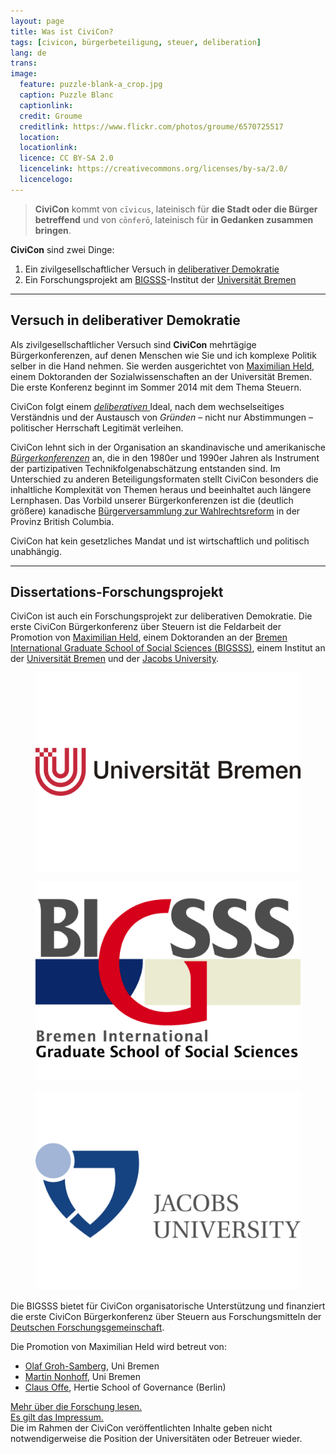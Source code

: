 ```yaml
---
layout: page
title: Was ist CiviCon?
tags: [civicon, bürgerbeteiligung, steuer, deliberation]
lang: de
trans:
image:
  feature: puzzle-blank-a_crop.jpg
  caption: Puzzle Blanc
  captionlink:
  credit: Groume
  creditlink: https://www.flickr.com/photos/groume/6570725517
  location:
  locationlink:
  licence: CC BY-SA 2.0
  licencelink: https://creativecommons.org/licenses/by-sa/2.0/
  licencelogo:
---
```


> **CiviCon** kommt von `cīvicus`, lateinisch für **die Stadt oder die Bürger betreffend** und von `cōnferō`, lateinisch für **in Gedanken zusammen bringen**.

**CiviCon** sind zwei Dinge:

1. Ein zivilgesellschaftlicher Versuch in [deliberativer Demokratie](http://de.wikipedia.org/wiki/Deliberative_Demokratie)
2. Ein Forschungsprojekt am [BIGSSS](http://www.bigsss-bremen.de)-Institut der [Universität Bremen](http://www.bigsss-bremen.de)

---


## Versuch in deliberativer Demokratie

Als zivilgesellschaftlicher Versuch sind **CiviCon** mehrtägige Bürgerkonferenzen, auf denen Menschen wie Sie und ich komplexe Politik selber in die Hand nehmen.
Sie werden ausgerichtet von [Maximilian Held](http://www.maxheld.de), einem Doktoranden der Sozialwissenschaften an der Universität Bremen.
Die erste Konferenz beginnt im Sommer 2014 mit dem Thema Steuern.

CiviCon folgt einem [*deliberativen* ](http://de.wikipedia.org/wiki/Deliberative_Demokratie) Ideal, nach dem wechselseitiges Verständnis und der Austausch von *Gründen* – nicht nur Abstimmungen – politischer Herrschaft Legitimät verleihen.

CiviCon lehnt sich in der Organisation an skandinavische und amerikanische [*Bürgerkonferenzen*](http://de.wikipedia.org/wiki/Bürgerkonferenz) an, die in den 1980er und 1990er Jahren als Instrument der partizipativen Technikfolgenabschätzung entstanden sind.
Im Unterschied zu anderen Beteiligungsformaten stellt CiviCon besonders die inhaltliche Komplexität von Themen heraus und beeinhaltet auch längere Lernphasen.
Das Vorbild unserer Bürgerkonferenzen ist die (deutlich größere) kanadische [Bürgerversammlung zur Wahlrechtsreform](http://en.wikipedia.org/wiki/Citizens'_Assembly_on_Electoral_Reform_(British_Columbia)) in der Provinz British Columbia.

<div markdown="0"><a class="btn btn-warning">CiviCon hat kein  gesetzliches Mandat und ist wirtschaftlich und politisch unabhängig.</a></div>

---


## Dissertations-Forschungsprojekt

CiviCon ist auch ein Forschungsprojekt zur deliberativen Demokratie.
Die erste CiviCon Bürgerkonferenz über Steuern ist die Feldarbeit der Promotion von [Maximilian Held](http://www.maxheld.de), einem Doktoranden an der [Bremen International Graduate School of Social Sciences (BIGSSS)](http://www.bigsss-bremen.de), einem Institut an der [Universität Bremen](http://www.uni-bremen.de) und der [Jacobs University](http://www.jacobs-university).

<figure class="third">
	<img src="/images/uni-bremen-caption.jpg">
</figure>

<figure class="third">
  <img src="/images/bigsss-caption.jpg">
</figure>

<figure class="third">
  <img src="/images/jacobs-university-caption.jpg">
</figure>

Die BIGSSS bietet für CiviCon organisatorische Unterstützung und finanziert die erste CiviCon Bürgerkonferenz über Steuern aus Forschungsmitteln der [Deutschen Forschungsgemeinschaft](http://www.dfg.de).

Die Promotion von Maximilian Held wird betreut von:

- [Olaf Groh-Samberg](http://ogs.bigsss-bremen.de/index.php?id=12), Uni Bremen
- [Martin Nonhoff](http://www.iniis.uni-bremen.de/personen/martin-nonhoff/), Uni Bremen
- [Claus Offe](http://www.hertie-school.org/offe/), Hertie School of Governance (Berlin)

<div markdown="0"><a href="http://www.maxheld.de/schumpermas" class="btn btn-info">Mehr über die Forschung lesen.</a></div>

<div markdown="0"><a href="/impressum/" class="btn btn-warning">Es gilt das Impressum.</a></div>
Die im Rahmen der CiviCon veröffentlichten Inhalte geben nicht notwendigerweise die Position der Universitäten oder Betreuer wieder.
